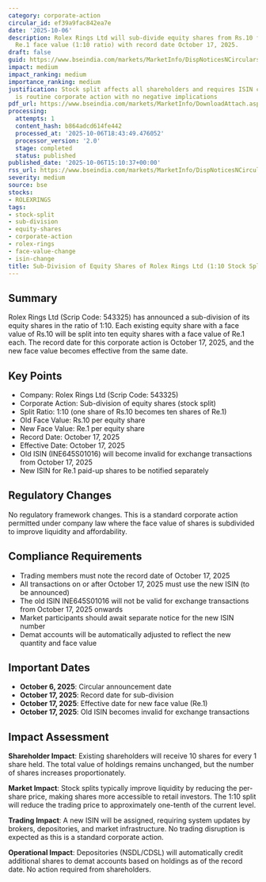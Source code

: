 ```yaml
---
category: corporate-action
circular_id: ef39a9fac842ea7e
date: '2025-10-06'
description: Rolex Rings Ltd will sub-divide equity shares from Rs.10 face value to
  Re.1 face value (1:10 ratio) with record date October 17, 2025.
draft: false
guid: https://www.bseindia.com/markets/MarketInfo/DispNoticesNCirculars.aspx?Noticeid={9CB622A3-8C88-4ADE-8575-A43F4A9DFF3F}&noticeno=20251006-63&dt=10/06/2025&icount=63&totcount=69&flag=0
impact: medium
impact_ranking: medium
importance_ranking: medium
justification: Stock split affects all shareholders and requires ISIN change, but
  is routine corporate action with no negative implications
pdf_url: https://www.bseindia.com/markets/MarketInfo/DownloadAttach.aspx?id=20251006-63&attachedId=
processing:
  attempts: 1
  content_hash: b864adcd614fe442
  processed_at: '2025-10-06T18:43:49.476052'
  processor_version: '2.0'
  stage: completed
  status: published
published_date: '2025-10-06T15:10:37+00:00'
rss_url: https://www.bseindia.com/markets/MarketInfo/DispNoticesNCirculars.aspx?Noticeid={9CB622A3-8C88-4ADE-8575-A43F4A9DFF3F}&noticeno=20251006-63&dt=10/06/2025&icount=63&totcount=69&flag=0
severity: medium
source: bse
stocks:
- ROLEXRINGS
tags:
- stock-split
- sub-division
- equity-shares
- corporate-action
- rolex-rings
- face-value-change
- isin-change
title: Sub-Division of Equity Shares of Rolex Rings Ltd (1:10 Stock Split)
---
```


## Summary

Rolex Rings Ltd (Scrip Code: 543325) has announced a sub-division of its equity shares in the ratio of 1:10. Each existing equity share with a face value of Rs.10 will be split into ten equity shares with a face value of Re.1 each. The record date for this corporate action is October 17, 2025, and the new face value becomes effective from the same date.

## Key Points

- Company: Rolex Rings Ltd (Scrip Code: 543325)
- Corporate Action: Sub-division of equity shares (stock split)
- Split Ratio: 1:10 (one share of Rs.10 becomes ten shares of Re.1)
- Old Face Value: Rs.10 per equity share
- New Face Value: Re.1 per equity share
- Record Date: October 17, 2025
- Effective Date: October 17, 2025
- Old ISIN (INE645S01016) will become invalid for exchange transactions from October 17, 2025
- New ISIN for Re.1 paid-up shares to be notified separately

## Regulatory Changes

No regulatory framework changes. This is a standard corporate action permitted under company law where the face value of shares is subdivided to improve liquidity and affordability.

## Compliance Requirements

- Trading members must note the record date of October 17, 2025
- All transactions on or after October 17, 2025 must use the new ISIN (to be announced)
- The old ISIN INE645S01016 will not be valid for exchange transactions from October 17, 2025 onwards
- Market participants should await separate notice for the new ISIN number
- Demat accounts will be automatically adjusted to reflect the new quantity and face value

## Important Dates

- **October 6, 2025**: Circular announcement date
- **October 17, 2025**: Record date for sub-division
- **October 17, 2025**: Effective date for new face value (Re.1)
- **October 17, 2025**: Old ISIN becomes invalid for exchange transactions

## Impact Assessment

**Shareholder Impact**: Existing shareholders will receive 10 shares for every 1 share held. The total value of holdings remains unchanged, but the number of shares increases proportionately.

**Market Impact**: Stock splits typically improve liquidity by reducing the per-share price, making shares more accessible to retail investors. The 1:10 split will reduce the trading price to approximately one-tenth of the current level.

**Trading Impact**: A new ISIN will be assigned, requiring system updates by brokers, depositories, and market infrastructure. No trading disruption is expected as this is a standard corporate action.

**Operational Impact**: Depositories (NSDL/CDSL) will automatically credit additional shares to demat accounts based on holdings as of the record date. No action required from shareholders.